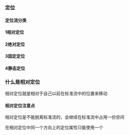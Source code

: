 ### 定位

#### 定位流分类

#### 1相对定位

#### 2绝对定位

#### 3固定定位

#### 4静态定位

### 什么是相对定位

相对定位就是相对于自己以前在标准流中的位置来移动

#### 相对定位注意点

相对定位是不能脱离标准流的，会继续在标准流中占用一份空间

在相对定位中同一个方向上的定位属性只能使用一个

### 




